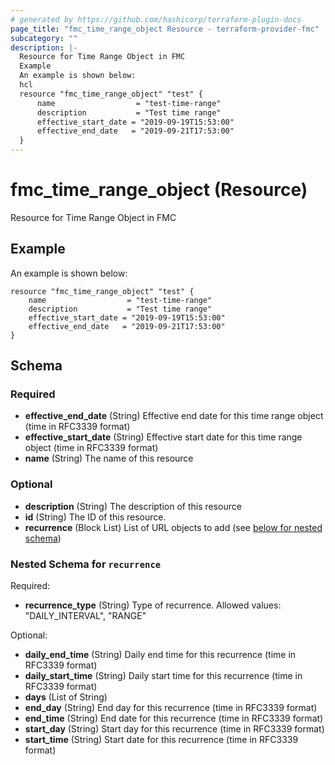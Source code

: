```yaml
---
# generated by https://github.com/hashicorp/terraform-plugin-docs
page_title: "fmc_time_range_object Resource - terraform-provider-fmc"
subcategory: ""
description: |-
  Resource for Time Range Object in FMC
  Example
  An example is shown below:
  hcl
  resource "fmc_time_range_object" "test" {
      name                  = "test-time-range"
      description           = "Test time range"
      effective_start_date = "2019-09-19T15:53:00"
      effective_end_date   = "2019-09-21T17:53:00"
  }
---
```


# fmc_time_range_object (Resource)

Resource for Time Range Object in FMC

## Example
An example is shown below: 
```hcl
resource "fmc_time_range_object" "test" {
    name        		  = "test-time-range"
    description 		  = "Test time range"
    effective_start_date = "2019-09-19T15:53:00"
    effective_end_date   = "2019-09-21T17:53:00"
}
```



<!-- schema generated by tfplugindocs -->
## Schema

### Required

- **effective_end_date** (String) Effective end date for this time range object (time in RFC3339 format)
- **effective_start_date** (String) Effective start date for this time range object (time in RFC3339 format)
- **name** (String) The name of this resource

### Optional

- **description** (String) The description of this resource
- **id** (String) The ID of this resource.
- **recurrence** (Block List) List of URL objects to add (see [below for nested schema](#nestedblock--recurrence))

<a id="nestedblock--recurrence"></a>
### Nested Schema for `recurrence`

Required:

- **recurrence_type** (String) Type of recurrence. Allowed values: "DAILY_INTERVAL", "RANGE"

Optional:

- **daily_end_time** (String) Daily end time for this recurrence (time in RFC3339 format)
- **daily_start_time** (String) Daily start time for this recurrence (time in RFC3339 format)
- **days** (List of String)
- **end_day** (String) End day for this recurrence (time in RFC3339 format)
- **end_time** (String) End date for this recurrence (time in RFC3339 format)
- **start_day** (String) Start day for this recurrence (time in RFC3339 format)
- **start_time** (String) Start date for this recurrence (time in RFC3339 format)


